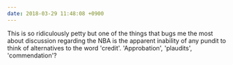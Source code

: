 ```yaml
---
date: 2018-03-29 11:48:08 +0900
---
```

This is so ridiculously petty but one of the things that bugs me the most about discussion regarding the NBA is the apparent inability of any pundit to think of alternatives to the word 'credit'. 'Approbation', 'plaudits', 'commendation'?
